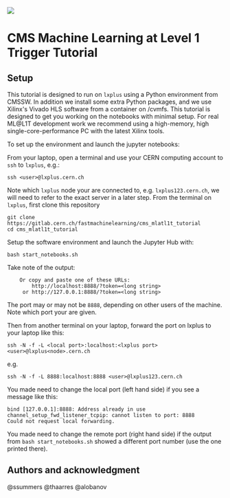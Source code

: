 <img src="https://indico.cern.ch/event/1301711/attachments/2690003/4738925/ml@l1t_banner_small.png">

# CMS Machine Learning at Level 1 Trigger Tutorial

## Setup

This tutorial is designed to run on `lxplus` using a Python environment from CMSSW. In addition we install some extra Python packages, and we use Xilinx's Vivado HLS software from a container on /cvmfs. This tutorial is designed to get you working on the notebooks with minimal setup. For real ML@L1T development work we recommend using a high-memory, high single-core-performance PC with the latest Xilinx tools.

To set up the environment and launch the jupyter notebooks:

From your laptop, open a terminal and use your CERN computing account to `ssh` to `lxplus`, e.g.:

```
ssh <user>@lxplus.cern.ch
```

Note which `lxplus` node your are connected to, e.g. `lxplus123.cern.ch`, we will need to refer to the exact server in a later step.
From the terminal on `lxplus`, first clone this repository

```
git clone https://gitlab.cern.ch/fastmachinelearning/cms_mlatl1t_tutorial
cd cms_mlatl1t_tutorial
```

Setup the software environment and launch the Jupyter Hub with:

```
bash start_notebooks.sh
```

Take note of the output:

```
    Or copy and paste one of these URLs:
        http://localhost:8888/?token=<long string>
     or http://127.0.0.1:8888/?token=<long string>
```

The port may or may not be `8888`, depending on other users of the machine. Note which port your are given.

Then from another terminal on your laptop, forward the port on lxplus to your laptop like this:

```
ssh -N -f -L <local port>:localhost:<lxplus port> <user>@lxplus<node>.cern.ch
```

e.g.

```
ssh -N -f -L 8888:localhost:8888 <user>@lxplus123.cern.ch
```

You made need to change the local port (left hand side) if you see a message like this:
```
bind [127.0.0.1]:8888: Address already in use
channel_setup_fwd_listener_tcpip: cannot listen to port: 8888
Could not request local forwarding.
```

You made need to change the remote port (right hand side) if the output from `bash start_notebooks.sh` showed a different port number (use the one printed there).

## Authors and acknowledgment
@ssummers @thaarres @alobanov
